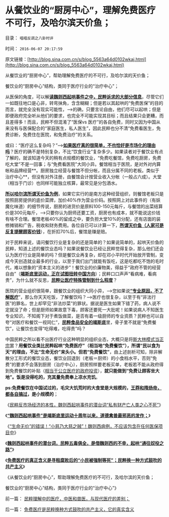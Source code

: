 # 从餐饮业的“厨房中心”，理解免费医疗不可行，及哈尔滨天价鱼；

目录： `唱唱反调之八卦时评` 

时间： `2016-06-07 20:17:59` 

原文链接：[http://blog.sina.com.cn/s/blog_5563a64d0102wkaj.html](http://blog.sina.com.cn/s/blog_5563a64d0102wkaj.html)

从餐饮业的“厨房中心”，帮助理解免费医疗的不可行，及哈尔滨的天价鱼；

餐饮业的“厨房中心”结构，类同于医疗行业的“治疗中心”；

从医保的角度，可以解[**读魏则西起哄事件之中，民粹诉求的大部分信息**](../../../2016/5/16/魏则西案前传，“2006年，哈尔滨天价炒作案”；.md)，尽管它们一如既往地口是心非，转弯抹角，含含糊糊；但是若以其起哄的“免费医保”的目的而言，就完全没有现实可能性，——>的确，只要言论自由，他们尽可以起哄；但是即便政府完全听从他们的要求，也完全不可能实现其目标；而且结果只会更糟，而且差得多！而且，民粹不但混淆了“医保vs
医疗”的各自免费，同时又因为中国从来没有与医保配合的“家庭医生，私人医生”，因此民粹也分不清“免费看医生，免费诊断，免费住在医院，和免费治疗”的关系。

或曰：“医疗这么复杂吗？”——>[**如果医疗真的很简单，不也恰好是市场化的理由吗**](../../../2016/5/14/“医疗特殊性”的理由，在个体主义之中完全不成立；.md)？医疗的确不是特别复杂，不比“饮食行业”复杂多少。如果读者对于餐饮业有点了解的，就该知道今天的稍有点规模的餐饮业，“免费吃餐馆，免费吃厨房，免费吃大堂”不是一回事；与“免费看医院”大同小异。餐馆相当于医院，是对外对内算帐和品牌经营**。厨房独立经营与餐馆不但分帐，而且分属不同的老板。类似于治疗中心**，但没有对外注册，由餐馆会计按营业收入分帐（一般占六成）。大堂（相当于门诊）也同样可能独立核算，最常见是分包酒水。

[**所以哈尔滨所谓天价鱼为例**](../../../2016/5/9/食品安全“肃反扩大化”，证明竭斯底里的道德化.md)，如果它实行的是南方这种经营组织，则餐馆老板只是按照厨房提供的底价菜牌，加价40%作为营业价码。按照网上对此事件的（有妖魔化味道）的细节传说，厨房的进货价是原料100-150元每斤，与餐馆的出菜结算价是300元每斤，——>只要你认为厨师还要工资，厨房也有成本，就不能说这价钱有啥不合理。餐馆老板40%的留成之中，要负担大堂10%的分配，还有店面的装修摊销和广告，税收和财务费用。各位自已可以计算一下，[**所谓天价鱼（人家可是反复提醒顾客价钱**](../../../2016/2/21/“天价鱼”事件，哈市迁就暴民“公议”，理据愚昧且荒唐.md)），在折扣70%后，餐馆是赚是赔。

对于民粹来说，请问餐饮行业是复杂的还是简单的？如果说简单的，起哄天价鱼的民粹，知道上述的餐饮业态吗？如果说餐饮业已经让民粹觉得复杂，那么他们还会认为医疗行业是简单的吗？但是餐饮业再复杂，却在邓小平时代开始放开管制，变成今天创造就业最多的行业，以至于我们出门就能有饭吃，这是吃都吃不饱的毛时代，难以想象的“资本主义的进步”！餐饮业的价廉物美，得益于“政府不管的经营自由”（[**竭斯底里运动，正在试图扭转中国方向**](../../../2016/5/30/司法强制，必须凭“受害人举证”，不能凭“舆论审判”.md)）；民粹口口声声“看病难，看病贵”，为什么就不反思，[**民粹让医疗特殊管制到什么程度**](../../../2014/5/1/看病难看病贵，因为中国的非公医疗的制度成本惊人.md)？

医院的营业组织很简单，跟餐饮业的组织大同小异，——>您如果说[**“专业原因，不了解医疗**](../../../2016/5/13/医疗行业有特点，无特色；否则的话，…….md)”，那么你天天吃饭，了解餐饮吗？——>医疗也很复杂，以至于有“非法行医”的罪名，世上却罕见“非法炒菜”的罪状。据说是医生如果下错了药，病人说不定就没了命；但是厨师如果故意下毒，顾客还要死一大批呢！如果说病人不知医生专业知识，不知阁下对于煮饭做菜，是否有着一级厨师的专业资质？民粹也可以自夸“对医疗和餐饮一视同仁”，[**民粹食品安全的竭斯底**](../../../2016/3/11/天价鱼暴民的启示，封建采邑与自由企业的不同.md)里，骨子里不就是“免费餐饮”，让餐饮也变得“吃得难，吃得贵”吗？

中国民粹之所以看不出医疗行业这种明显的组织业态，大概只是将[斯大林模式当正宗](../../../2016/5/22/斯大林体制将“医疗，医保，公共卫生”混为一谈；.md)罢？**用餐饮业类比民粹起哄“免费医疗”（相当地“免费餐饮”），所谓“民以食为天”的理由，不比“生命无价”来头小。但若“免费餐饮”**，由上述剖析可知，除非解散分工形式的餐饮业态，餐饮业回退到（老板＝厨师）的小食档水平，否则“免费”的要求不会落到厨房（治疗中心），厨房照样要老板买单，老板若不能从政府得到免费餐饮的补贴（[相当于公立医疗的政府投资](../../../2014/4/12/国企改革中的“国进民退”和公立医院的猪坚强.md)），**就只能做到“免费让顾客坐大地”。饭是没得吃的，充其量免费奉上凉水充饥**。

**ps:免费餐饮在中国试过的，毛灾大饥荒时的大食堂是大规模的，[**王莽和隋炀帝，都各自搞过**](../../../2011/11/9/暴君是对那种人“施暴”？当上皇帝的杜甫.md)，是小规模的**；

《[民粹反市场经济的本性，魏则西起哄事件的潜台词“私有财产亡人类之心不死”](../../../2016/6/2/“敌对意识形态”反对魏则西事件中的民粹起哄.md)》

《[**“魏则西起哄事件”是竭斯底里运动十周年以来，道德禽兽最邪恶的发作；**](../../../2016/6/3/“魏则西起哄事件”，道德禽兽最邪恶的一次发作；.md)》

《[“生命无价”的错误！“小慈乃大慈之贼”！魏则西病例，不应该包含在任何医保项目中](../../../2016/6/4/“生命无价”的代价是千百倍的人命损失.md)》

《[**魏则西起哄事件的潜台词，民粹五毒俱全，是借魏则西的不幸，起哄“通往奴役之路”**](../../../2016/6/5/魏则西起哄事件的潜台词，民粹五毒俱全.md)》

《[**免费医疗的真正含义是寻租腐败后的“小民被强制等死”；民粹换一种方式鼓吹的共产主义**](../../../2016/6/6/免费医疗是民粹换种方式鼓吹的共产主义，它的真实含义.md)》

《从餐饮业的“厨房中心”，帮助理解免费医疗的不可行，及哈尔滨的天价鱼；

餐饮业的“厨房中心”结构，类同于医疗行业的“治疗中心”》

前一篇： [民粹理解中的医疗，中医和兽医，与现代医疗的差别；](../../../2016/6/8/民粹理解中的医疗，中医和兽医，与现代医疗的差别；.md)

后一篇： [免费医疗是民粹换种方式鼓吹的共产主义，它的真实含义](../../../2016/6/6/免费医疗是民粹换种方式鼓吹的共产主义，它的真实含义.md)


